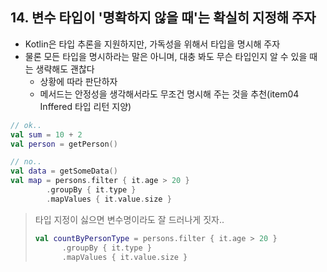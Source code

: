 ## 14. 변수 타입이 '명확하지 않을 때'는 확실히 지정해 주자

- Kotlin은 타입 추론을 지원하지만, 가독성을 위해서 타입을 명시해 주자
- 물론 모든 타입을 명시하라는 말은 아니며, 대충 봐도 무슨 타입인지 알 수 있을 때는 생략해도 괜찮다
  - 상황에 따라 판단하자
  - 메서드는 안정성을 생각해서라도 무조건 명시해 주는 것을 추천(item04 Inffered 타입 리턴 지양)

```kotlin
// ok..
val sum = 10 + 2
val person = getPerson()

// no..
val data = getSomeData()
val map = persons.filter { it.age > 20 }
        .groupBy { it.type }
        .mapValues { it.value.size }
```

> 타입 지정이 싫으면 변수명이라도 잘 드러나게 짓자..
> ```kotlin
> val countByPersonType = persons.filter { it.age > 20 }
>       .groupBy { it.type }
>       .mapValues { it.value.size } 
> ```